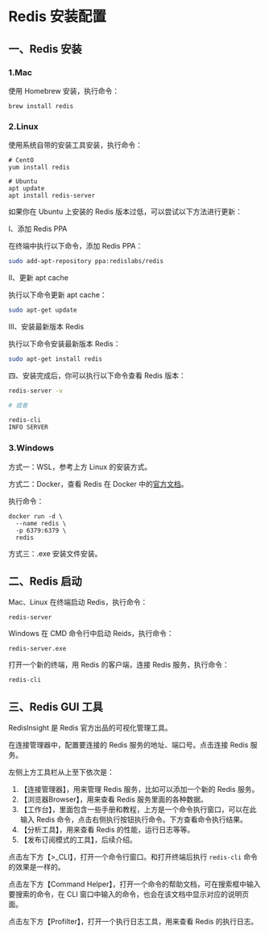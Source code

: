 # Redis 安装配置

## 一、Redis 安装

### 1.Mac

使用 Homebrew 安装，执行命令：

```shell
brew install redis
```

### 2.Linux

使用系统自带的安装工具安装，执行命令：

```shell
# CentO
yum install redis

# Ubuntu
apt update
apt install redis-server
```

如果你在 Ubuntu 上安装的 Redis 版本过低，可以尝试以下方法进行更新：

Ⅰ、添加 Redis PPA

在终端中执行以下命令，添加 Redis PPA：

```bash
sudo add-apt-repository ppa:redislabs/redis
```

Ⅱ、更新 apt cache

执行以下命令更新 apt cache：

```bash
sudo apt-get update
```

Ⅲ、安装最新版本 Redis

执行以下命令安装最新版本 Redis：

```bash
sudo apt-get install redis
```

四、安装完成后，你可以执行以下命令查看 Redis 版本：

```bash
redis-server -v

# 或者

redis-cli
INFO SERVER
```

### 3.Windows

方式一：WSL，参考上方 Linux 的安装方式。

方式二：Docker，查看 Redis 在 Docker 中的[官方文档](https://hub.docker.com/_/redis)。

执行命令：

```shell
docker run -d \
  --name redis \
  -p 6379:6379 \
  redis
```

方式三：.exe 安装文件安装。

## 二、Redis 启动

Mac、Linux 在终端启动 Redis，执行命令：

```shell
redis-server
```

Windows 在 CMD 命令行中启动 Reids，执行命令：

```shell
redis-server.exe
```

打开一个新的终端，用 Redis 的客户端，连接 Redis 服务，执行命令：

```shell
redis-cli
```

## 三、Redis GUI 工具

RedisInsight 是 Redis 官方出品的可视化管理工具。

在连接管理器中，配置要连接的 Redis 服务的地址、端口号。点击连接 Redis 服务。

左侧上方工具栏从上至下依次是：

1. 【连接管理器】，用来管理 Redis 服务，比如可以添加一个新的 Redis 服务。
2. 【浏览器Browser】，用来查看 Redis 服务里面的各种数据。
3. 【工作台】，里面包含一些手册和教程，上方是一个命令执行窗口，可以在此输入 Redis 命令，点击右侧执行按钮执行命令。下方查看命令执行结果。
4. 【分析工具】，用来查看 Redis 的性能，运行日志等等。
5. 【发布订阅模式的工具】，后续介绍。

点击左下方【>_CLI】，打开一个命令行窗口。和打开终端后执行 `redis-cli` 命令的效果是一样的。

点击左下方【Command Helper】，打开一个命令的帮助文档，可在搜索框中输入要搜索的命令，在 CLI 窗口中输入的命令，也会在该文档中显示对应的说明页面。

点击左下方【Profilter】，打开一个执行日志工具，用来查看 Redis 的执行日志。
